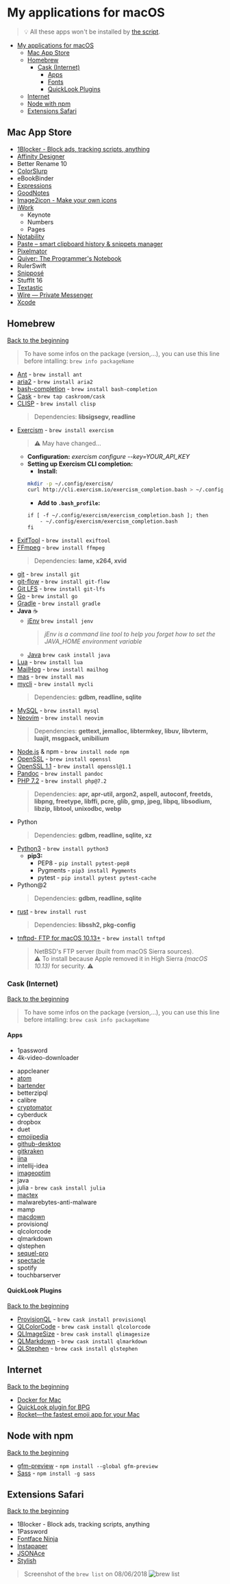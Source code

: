 # My applications for macOS
> 💡 All these apps won't be installed by [the script](../installation%20script/post_install.sh).

<!-- TOC START min:1 max:4 link:true update:true -->
- [My applications for macOS](#my-applications-for-macos)
  - [Mac App Store](#mac-app-store)
  - [Homebrew](#homebrew)
    - [Cask (Internet)](#cask-internet)
      - [Apps](#apps)
      - [Fonts](#fonts)
      - [QuickLook Plugins](#quicklook-plugins)
  - [Internet](#internet)
  - [Node with npm](#node-with-npm)
  - [Extensions Safari](#extensions-safari)

<!-- TOC END -->

## Mac App Store

- [1Blocker - Block ads, tracking scripts, anything](https://1blocker.com)
- [Affinity Designer](https://affinity.serif.com/en-gb/designer/)
- Better Rename 10
- [ColorSlurp](http://colorslurp.com)
- eBookBinder
- [Expressions](http://www.apptorium.com/products/expressions)
- [GoodNotes](http://www.goodnotesapp.com)
- [Image2icon - Make your own icons](http://www.img2icnsapp.com)
- [iWork](https://www.apple.com/iwork/)
    - Keynote
    - Numbers
    - Pages
- [Notability](http://gingerlabs.com)
- [Paste – smart clipboard history & snippets manager](http://pasteapp.me)
- [Pixelmator](http://www.pixelmator.com/mac/)
- [Quiver: The Programmer's Notebook](http://happenapps.com)
- RulerSwift
- [Snipposé](http://www.samuelwford.com/snippose)
- StuffIt 16
- [Textastic](https://www.textasticapp.com/mac.html)
- [Wire — Private Messenger](https://wire.com/en/)
- [Xcode](https://developer.apple.com/xcode/)

## Homebrew
[Back to the beginning](#my-applications-for-macos)

> To have some infos on the package (version,…), you can use this line before intalling:
> ```brew info packageName```

- [Ant](https://ant.apache.org) - ```brew install ant```
- [aria2](https://aria2.github.io) - ```brew install aria2```
- [bash-completion](https://github.com/scop/bash-completion) - ```brew install bash-completion```
- [Cask](https://caskroom.github.io) - ```brew tap caskroom/cask```
- [CLISP](http://clisp.org) - ```brew install clisp```  
	> Dependencies: **libsigsegv, readline**
- [Exercism](http://exercism.io) - ```brew install exercism```
    <!-- > Level up your programming skills -->
    > ⚠️ May have changed...
    - **Configuration:** _exercism configure --key=YOUR_API_KEY_
    - **Setting up Exercism CLI completion:**
        - **Install:**
        ```bash
        mkdir -p ~/.config/exercism/
        curl http://cli.exercism.io/exercism_completion.bash > ~/.config/exercism/exercism_completion.bash
        ```
        - **Add to ```.bash_profile```:**
        ```
        if [ -f ~/.config/exercism/exercism_completion.bash ]; then
            - ~/.config/exercism/exercism_completion.bash
        fi
        ```
- [ExifTool](http://owl.phy.queensu.ca/~phil/exiftool/) - ```brew install exiftool```
- [FFmpeg](https://www.ffmpeg.org) - ```brew install ffmpeg```  
	> Dependencies: **lame, x264, xvid**
- [git](https://git-scm.com) - ```brew install git```
- [git-flow](https://github.com/nvie/gitflow) - ```brew install git-flow```
- [Git LFS](https://git-lfs.github.com) - ```brew install git-lfs```
- [Go](https://golang.org/) - ```brew install go```
- [Gradle](https://www.gradle.org/) - ```brew install gradle```
- **Java** ☕️
	- [jEnv](http://www.jenv.be) ```brew install jenv```
		> _jEnv is a command line tool to help you forget how to set the JAVA_HOME environment variable_
	- [Java](https://jdk.java.net/) ```brew cask install java```
- [Lua](http://www.lua.org) - ```brew install lua```
- [MailHog](https://github.com/mailhog/MailHog) - ```brew install mailhog```
- [mas](https://github.com/mas-cli/mas) - ```brew install mas```
- [mycli](https://www.mycli.net) - ```brew install mycli```  
	> Dependencies: **gdbm, readline, sqlite**
- [MySQL](https://www.mysql.com) - ```brew install mysql```
- [Neovim](https://neovim.io) - ```brew install neovim```  
	> Dependencies: **gettext, jemalloc, libtermkey, libuv, libvterm, luajit, msgpack, unibilium**
- [Node.js](https://nodejs.org) & npm - ```brew install node npm```
- [OpenSSL](https://openssl.org/) - ```brew install openssl```
- [OpenSSL 1.1](https://openssl.org/) - ```brew install openssl@1.1```
- [Pandoc](http://pandoc.org) - ```brew install pandoc```
- [PHP 7.2](https://secure.php.net) - ```brew install php@7.2```  
	> Dependencies: **apr, apr-util, argon2, aspell, autoconf, freetds, libpng, freetype, libffi, pcre, glib, gmp, jpeg, libpq, libsodium, libzip, libtool, unixodbc, webp**
- Python  
	> Dependencies: **gdbm, readline, sqlite, xz**
- [Python3](https://www.python.org) - ```brew install python3```
    - **pip3:**
        - PEP8 - ```pip install pytest-pep8```
        - Pygments - ```pip3 install Pygments```
        - pytest - ```pip install pytest pytest-cache```
- Python@2  
	> Dependencies: **gdbm, readline, sqlite**
- [rust](https://www.rust-lang.org/) - ```brew install rust```  
	> Dependencies: **libssh2, pkg-config**
- [tnftpd- FTP for macOS 10.13+](https://github.com/Homebrew/homebrew-core/blob/305fd893941f86bb9ec0b3d35c24eca1aa661707/Formula/tnftpd.rb) - ```brew install tnftpd```  
	> NetBSD's FTP server (built from macOS Sierra sources).  
	> ⚠️ To install because Apple removed it in High Sierra _(macOS 10.13)_ for security. ⚠️

### Cask (Internet)
[Back to the beginning](#my-applications-for-macos)

> To have some infos on the package (version,…), you can use this line before intalling:
> ```brew cask info packageName```

#### Apps

- 1password
- 4k-video-downloader
<!-- >- angry-ip-scanner -->
- appcleaner
- [atom](https://atom.io)
- [bartender](https://www.macbartender.com)
- betterzipql
- calibre
- [cryptomator](https://cryptomator.org)
- cyberduck
- dropbox
- duet
- [emojipedia](https://github.com/gingerbeardman/Emojipedia)
- [github-desktop](http://desktop.github.com)
- [gitkraken](https://www.gitkraken.com)
- [iina](https://lhc70000.github.io/iina/)
- intellij-idea
- [imageoptim](https://imageoptim.com/fr)
- java
- julia - ```brew cask install julia```
- [mactex](https://www.tug.org/mactex/)
- malwarebytes-anti-malware
- mamp
- [macdown](http://macdown.uranusjr.com)
- provisionql
- qlcolorcode
- qlmarkdown
- qlstephen
- [sequel-pro](https://sequelpro.com)
- [spectacle](https://www.spectacleapp.com)
- spotify
- touchbarserver

#### QuickLook Plugins
[Back to the beginning](#my-applications-for-macos)

- [ProvisionQL](https://github.com/ealeksandrov/ProvisionQL) - ```brew cask install provisionql```
    <!-- > Preview iOS / macOS app and provision information -->
- [QLColorCode](https://github.com/n8gray/QLColorCode) - ```brew cask install qlcolorcode```
    <!-- > Preview source code files with syntax highlighting -->
- [QLImageSize](https://github.com/Nyx0uf/qlImageSize) - ```brew cask install qlimagesize```
    <!-- > Display the dimensions of an image and its file size in the title bar. It can also preview and generate Finder thumbnails for bpg and WebP. -->
- [QLMarkdown](https://github.com/toland/qlmarkdown) - ```brew cask install qlmarkdown```
    <!-- > Preview Markdown files -->
- [QLStephen](https://github.com/whomwah/qlstephen) - ```brew cask install qlstephen```
    <!-- > Preview plain text files without or with unknown file extension. Example: README, CHANGELOG, index.styl, etc. -->

## Internet
[Back to the beginning](#my-applications-for-macos)

- [Docker for Mac](https://www.docker.com/docker-mac)
- [QuickLook plugin for BPG](https://github.com/Nyx0uf/qlImageSize)
- [Rocket—the fastest emoji app for your Mac](http://matthewpalmer.net/rocket/)

## Node with npm
[Back to the beginning](#my-applications-for-macos)

- [gfm-preview](https://www.npmjs.com/package/gfm-preview) - ```npm install --global gfm-preview```
- [Sass](http://sass-lang.com) - ```npm install -g sass```

## Extensions Safari
[Back to the beginning](#my-applications-for-macos)

- 1Blocker - Block ads, tracking scripts, anything
- 1Password
- [Fontface Ninja](https://safari-extensions.apple.com/details/?id=com.creaktif.fontfaceninja-6AFG6428MF)
- [Instapaper](https://safari-extensions.apple.com/details/?id=com.instapaper.extension-CAM49M58WK)
- [JSONAce](https://safari-extensions.apple.com/details/?id=com.jjlharrison.jsonace-635LU5M475)
- [Stylish](https://safari-extensions.apple.com/details/?id=com.sobolev.stylish-5555L95H45)


> Screenshot of the ```brew list``` on 08/06/2018
![brew list](../brewList.png "brew list")
